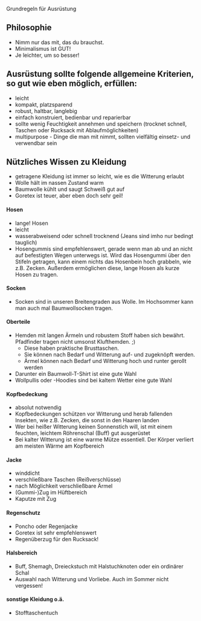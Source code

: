 Grundregeln für Ausrüstung

## Philosophie
* Nimm nur das mit, das du brauchst.
* Minimalismus ist GUT!
* Je leichter, um so besser!

## Ausrüstung sollte folgende allgemeine Kriterien, so gut wie eben möglich, erfüllen:
* leicht
* kompakt, platzsparend
* robust, haltbar, langlebig
* einfach konstruiert, bedienbar und reparierbar
* sollte wenig Feuchtigkeit annehmen und speichern
  (trocknet schnell, Taschen oder Rucksack mit Ablaufmöglichkeiten)
* multipurpose - Dinge die man mit nimmt, sollten vielfältig einsetz- und verwendbar sein

## Nützliches Wissen zu Kleidung
* getragene Kleidung ist immer so leicht, wie es die Witterung erlaubt
* Wolle hält im nassen Zustand warm
* Baumwolle kühlt und saugt Schweiß gut auf
* Goretex ist teuer, aber eben doch sehr geil!

#### Hosen
* lange! Hosen
* leicht
* wasserabweisend oder schnell trocknend (Jeans sind imho nur bedingt tauglich)
* Hosengummis sind empfehlenswert, gerade wenn man ab und an nicht auf befestigten Wegen
unterwegs ist. Wird das Hosengummi über den Stifeln getragen, kann einem nichts das
Hosenbein hoch grabbeln, wie z.B. Zecken. Außerdem ermöglichen diese, lange Hosen als kurze
Hosen zu tragen.

#### Socken
* Socken sind in unseren Breitengraden aus Wolle. Im Hochsommer kann man auch mal Baumwollsocken tragen.

#### Oberteile
* Hemden mit langen Ärmeln und robustem Stoff haben sich bewährt. Pfadfinder tragen nicht umsonst Klufthemden. ;)
  * Diese haben praktische Brusttaschen.
  * Sie können nach Bedarf und Witterung auf- und zugeknöpft werden.
  * Ärmel können nach Bedarf und Witterung hoch und runter gerollt werden
* Darunter ein Baumwoll-T-Shirt ist eine gute Wahl
* Wollpullis oder -Hoodies sind bei kaltem Wetter eine gute Wahl

#### Kopfbedeckung
* absolut notwendig
* Kopfbedeckungen schützen vor Witterung und herab fallenden Insekten, wie z.B. Zecken, die sonst in den Haaren landen
* Wer bei heißer Witterung keinen Sonnenstich will, ist mit einem feuchten, leichtem Röhrenschal (Buff) gut ausgerüstet
* Bei kalter Witterung ist eine warme Mütze essentiell. Der Körper verliert am meisten Wärme am Kopfbereich

#### Jacke
* winddicht
* verschließbare Taschen (Reißverschlüsse)
* nach Möglichkeit verschließbare Ärmel
* (Gummi-)Zug im Hüftbereich
* Kaputze mit Zug

#### Regenschutz
* Poncho oder Regenjacke
* Goretex ist sehr empfehlenswert
* Regenüberzug für den Rucksack!

#### Halsbereich
* Buff, Shemagh, Dreieckstuch mit Halstuchknoten oder ein ordinärer Schal
* Auswahl nach Witterung und Vorliebe. Auch im Sommer nicht vergessen!

#### sonstige Kleidung o.ä.
* Stofftaschentuch
